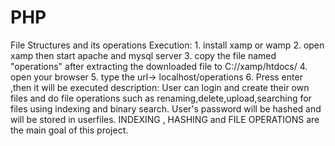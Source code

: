 # PHP
File Structures and its operations
Execution: 1. install xamp or wamp
           2. open xamp then start apache and mysql server
           3. copy the file named "operations" after extracting the downloaded file to C://xamp/htdocs/
           4. open your browser
           5. type the url-> localhost/operations
           6. Press enter ,then it will be executed
description:
            User can login and create their own files and do file operations such as renaming,delete,upload,searching for files using indexing and binary search.
            User's password will be hashed and will be stored in userfiles.
            INDEXING , HASHING and FILE OPERATIONS are the main goal of this project. 
